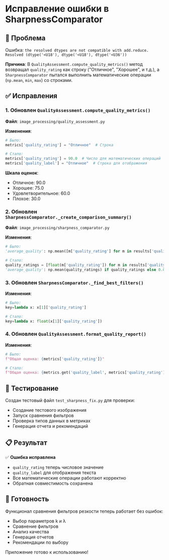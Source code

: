 # Исправление ошибки в SharpnessComparator

## 🐛 Проблема

Ошибка: `the resolved dtypes are not compatible with add.reduce. Resolved (dtype('<U18'), dtype('<U18'), dtype('<U36'))`

**Причина**: В `QualityAssessment.compute_quality_metrics()` метод возвращал `quality_rating` как строку ("Отличное", "Хорошее", и т.д.), а `SharpnessComparator` пытался выполнить математические операции (`np.mean`, `min`, `max`) со строками.

## ✅ Исправления

### 1. Обновлен `QualityAssessment.compute_quality_metrics()`

**Файл**: `image_processing/quality_assessment.py`

**Изменения**:
```python
# Было:
metrics['quality_rating'] = "Отличное"  # Строка

# Стало:
metrics['quality_rating'] = 90.0  # Число для математических операций
metrics['quality_label'] = "Отличное"  # Строка для отображения
```

**Шкала оценок**:
- Отличное: 90.0
- Хорошее: 75.0  
- Удовлетворительное: 60.0
- Плохое: 30.0

### 2. Обновлен `SharpnessComparator._create_comparison_summary()`

**Файл**: `image_processing/sharpness_comparator.py`

**Изменения**:
```python
# Было:
'average_quality': np.mean([m['quality_rating'] for m in results['quality_metrics'].values()])

# Стало:
quality_ratings = [float(m['quality_rating']) for m in results['quality_metrics'].values()]
'average_quality': np.mean(quality_ratings) if quality_ratings else 0.0
```

### 3. Обновлен `SharpnessComparator._find_best_filters()`

**Изменения**:
```python
# Было:
key=lambda x: x[1]['quality_rating']

# Стало:
key=lambda x: float(x[1]['quality_rating'])
```

### 4. Обновлен `QualityAssessment.format_quality_report()`

**Изменения**:
```python
# Было:
f"Общая оценка: {metrics['quality_rating']}"

# Стало:
f"Общая оценка: {metrics.get('quality_label', metrics['quality_rating'])}"
```

## 🧪 Тестирование

Создан тестовый файл `test_sharpness_fix.py` для проверки:
- Создание тестового изображения
- Запуск сравнения фильтров
- Проверка типов данных в метриках
- Генерация отчета и рекомендаций

## 📋 Результат

✅ **Ошибка исправлена**
- `quality_rating` теперь числовое значение
- `quality_label` для отображения текста
- Все математические операции работают корректно
- Обратная совместимость сохранена

## 🚀 Готовность

Функционал сравнения фильтров резкости теперь работает без ошибок:
- Выбор параметров k и λ
- Сравнение фильтров
- Анализ качества
- Генерация отчетов
- Рекомендации по выбору

Приложение готово к использованию!
